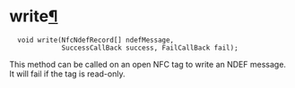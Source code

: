 write[¶](#write)
================

``` {.webidl .prettyprint}
  void write(NfcNdefRecord[] ndefMessage,
             SuccessCallBack success, FailCallBack fail);
```

This method can be called on an open NFC tag to write an NDEF message.
It will fail if the tag is read-only.

